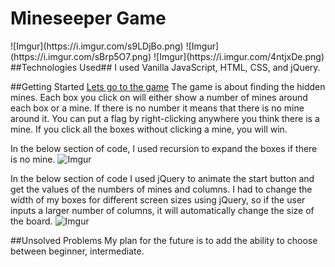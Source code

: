 <h1>Mineseeper Game</h1>
![Imgur](https://i.imgur.com/s9LDjBo.png)
![Imgur](https://i.imgur.com/sBrp5O7.png)
![Imgur](https://i.imgur.com/4ntjxDe.png)
##Technologies Used##
I used Vanilla JavaScript, HTML, CSS, and jQuery.

##Getting Started
[Lets go to the game](http://www.meisam.org/projects/)
The game is about finding the hidden mines. Each box you click on will either show a number of mines around each box or a mine. If there is no number it means that there is no mine around it.
You can put a flag by right-clicking anywhere you think there is a mine. If you click all the boxes without clicking a mine, you will win.
 

In the below section of code, I used recursion to expand the boxes if there is no mine. 
![Imgur](https://i.imgur.com/7XPIEQn.png)

In the below section of code I used jQuery to animate the start button and get the values of the numbers of mines and columns. I had to change the width of my boxes for different screen sizes using jQuery, so if the user inputs a larger number of columns, it will automatically change the size of the board.
![Imgur](https://i.imgur.com/3LmCsuw.png)

##Unsolved Problems
My plan for the future is to add the ability to choose between beginner, intermediate.






